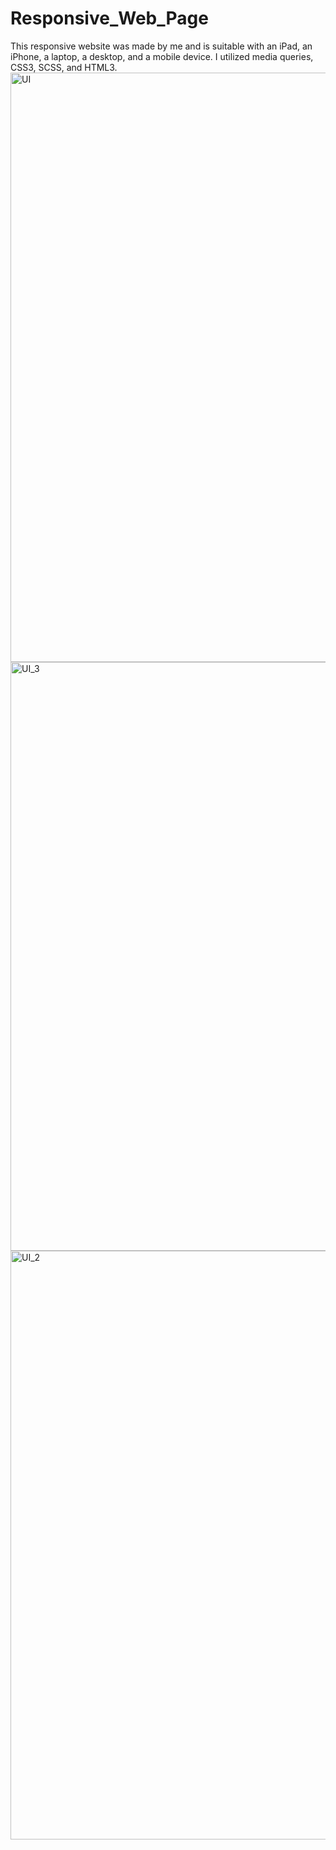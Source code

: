 # Responsive_Web_Page
This responsive website was made by me and is suitable with an iPad, an iPhone, a laptop, a desktop, and a mobile device. I utilized media queries, CSS3, SCSS, and HTML3.
<img width="943" alt="UI" src="https://user-images.githubusercontent.com/87197585/193608389-da82d3ef-d269-495b-b8d6-032ee6733f95.png">
<img width="942" alt="UI_3" src="https://user-images.githubusercontent.com/87197585/193608982-e9bcb783-a27a-409d-bcc5-72d2af4806ee.png">
<img width="942" alt="UI_2" src="https://user-images.githubusercontent.com/87197585/193608700-4bc2c040-39af-4e52-9e1b-9f352ccdd0e4.png">
